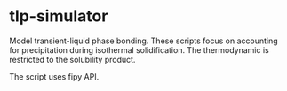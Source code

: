 # tlp-simulator
Model transient-liquid phase bonding. These scripts focus on accounting for precipitation during isothermal solidification. The thermodynamic is restricted to the solubility product.

The script uses fipy API.
